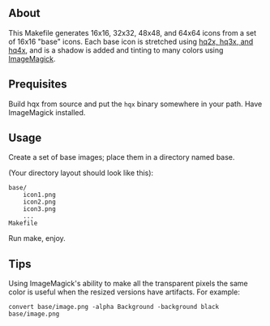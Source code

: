 About
-----
This Makefile generates 16x16, 32x32, 48x48, and 64x64 icons from a set of
16x16 "base" icons. Each base icon is stretched using [hq2x, hq3x, and 
hq4x][hqx], and is a shadow is added and tinting to many colors using
[ImageMagick][].

[hqx]: http://code.google.com/p/hqx
[ImageMagick]: http://www.imagemagick.org

Prequisites
-----------
Build hqx from source and put the `hqx` binary somewhere in your path.
Have ImageMagick installed.

Usage
-----
Create a set of base images; place them in a directory named base.

(Your directory layout should look like this):

	base/
		icon1.png
		icon2.png
		icon3.png
		...
	Makefile

Run make, enjoy.

Tips
----
Using ImageMagick's ability to make all the transparent pixels the same color
is useful when the resized versions have artifacts. For example:

	convert base/image.png -alpha Background -background black base/image.png
